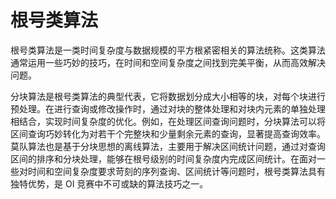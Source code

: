 # 根号类算法

根号类算法是一类时间复杂度与数据规模的平方根紧密相关的算法统称。这类算法通常运用一些巧妙的技巧，在时间和空间复杂度之间找到完美平衡，从而高效解决问题。

分块算法是根号类算法的典型代表，它将数据划分成大小相等的块，对每个块进行预处理。在进行查询或修改操作时，通过对块的整体处理和对块内元素的单独处理相结合，实现时间复杂度的优化。例如，在处理区间查询问题时，分块算法可以将区间查询巧妙转化为对若干个完整块和少量剩余元素的查询，显著提高查询效率。莫队算法也是基于分块思想的离线算法，主要用于解决区间统计问题，通过对查询区间的排序和分块处理，能够在根号级别的时间复杂度内完成区间统计。在面对一些对时间和空间复杂度要求苛刻的序列查询、区间统计等问题时，根号类算法具有独特优势，是 OI 竞赛中不可或缺的算法技巧之一。